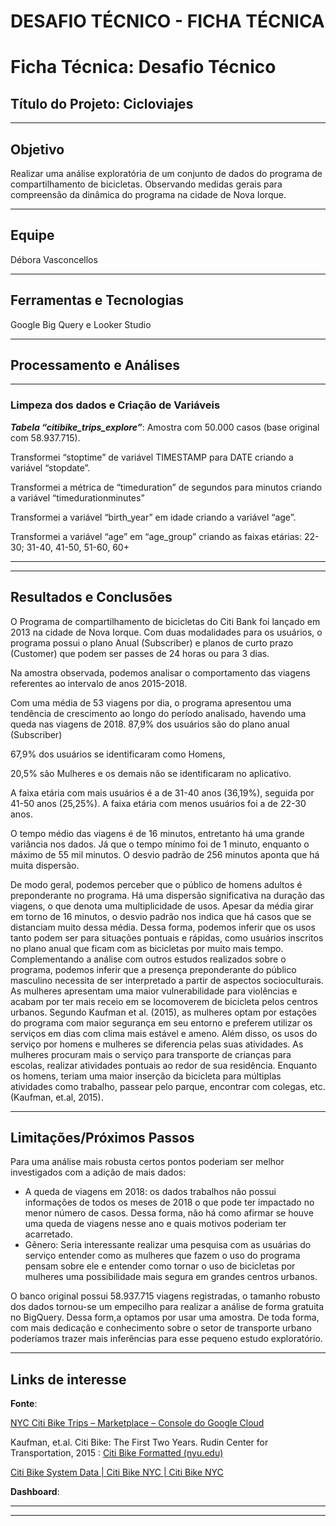 # DESAFIO TÉCNICO - FICHA TÉCNICA

# Ficha Técnica: Desafio Técnico

## Título do Projeto: Cicloviajes

---

## Objetivo

Realizar uma análise exploratória de um conjunto de dados do programa de compartilhamento de bicicletas. Observando medidas gerais para compreensão da dinâmica do programa na cidade de Nova Iorque. 

---

## Equipe

Débora Vasconcellos

---

## Ferramentas e Tecnologias

Google Big Query e Looker Studio

---

## Processamento e Análises

---

### Limpeza dos dados e Criação de Variáveis

***Tabela “citibike_trips_explore”***:
Amostra com 50.000 casos (base original com 58.937.715). 

Transformei “stoptime” de variável TIMESTAMP para DATE criando a variável “stopdate”. 

Transformei a métrica de “timeduration” de segundos para minutos criando a variável “timedurationminutes”

Transformei a variável “birth_year” em idade criando a variável “age”.

Transformei a variável “age” em “age_group” criando as faixas etárias: 22-30; 31-40, 41-50, 51-60, 60+

---

---

## Resultados e Conclusões

O Programa de compartilhamento de bicicletas do Citi Bank foi lançado em 2013 na cidade de Nova Iorque. Com duas modalidades para os usuários, o programa possui o plano Anual (Subscriber) e planos de curto prazo (Customer) que podem ser passes de 24 horas ou para 3 dias.

Na amostra observada, podemos analisar o comportamento das viagens referentes ao intervalo de anos 2015-2018. 

Com uma média de 53 viagens por dia, o programa apresentou uma tendência de crescimento ao longo do período analisado, havendo uma queda nas viagens de 2018. 87,9% dos usuários são do plano anual (Subscriber)

67,9% dos usuários se identificaram como Homens, 

20,5% são Mulheres e os demais não se identificaram no aplicativo. 

A faixa etária com mais usuários é a de 31-40 anos (36,19%), seguida por 41-50 anos (25,25%). A faixa etária com menos usuários foi a de 22-30 anos. 

O tempo médio das viagens é de 16 minutos, entretanto há uma grande variância nos dados. Já que o tempo mínimo foi de 1 minuto, enquanto o máximo de 55 mil minutos. O desvio padrão de 256 minutos aponta que há muita dispersão. 

De modo geral, podemos perceber que o público de homens adultos é preponderante no programa. Há uma dispersão significativa na duração das viagens, o que denota uma multiplicidade de usos. Apesar da média girar em torno de 16 minutos, o desvio padrão nos indica que há casos que se distanciam muito dessa média. Dessa forma, podemos inferir que os usos tanto podem ser para situações pontuais e rápidas, como usuários inscritos no plano anual que ficam com as bicicletas por muito mais tempo.  
Complementando a análise com outros estudos realizados sobre o programa, podemos inferir que a presença preponderante do público masculino necessita de ser interpretado a partir de aspectos socioculturais. As mulheres apresentam uma maior vulnerabilidade para violências e acabam por ter mais receio em se locomoverem de bicicleta pelos centros urbanos. Segundo Kaufman et al. (2015), as mulheres optam por estações do programa com maior segurança em seu entorno e preferem utilizar os serviços em dias com clima mais estável e ameno. Além disso, os usos do serviço por homens e mulheres se diferencia pelas suas atividades. As mulheres procuram mais o serviço para transporte de crianças para escolas, realizar atividades pontuais ao redor de sua residência. Enquanto os homens, teriam uma maior inserção da bicicleta para múltiplas atividades como trabalho, passear pelo parque, encontrar com colegas, etc. (Kaufman, et.al, 2015).

---

## Limitações/Próximos Passos

Para uma análise mais robusta certos pontos poderiam ser melhor investigados com a adição de mais dados:

- A queda de viagens em 2018: os dados trabalhos não possui informações de todos os meses de 2018 o que pode ter impactado no menor número de casos. Dessa forma, não há como afirmar se houve uma queda de viagens nesse ano e quais motivos poderiam ter acarretado.
- Gênero: Seria interessante realizar uma pesquisa com as usuárias do serviço entender como as mulheres que fazem o uso do programa pensam sobre ele e entender como tornar o uso de bicicletas por mulheres uma possibilidade mais segura em grandes centros urbanos.

O banco original possui 58.937.715 viagens registradas, o tamanho robusto dos dados tornou-se um empecilho para realizar a análise de forma gratuita no BigQuery. Dessa form,a optamos por usar uma amostra. De toda forma, com mais dedicação e conhecimento sobre o setor de transporte urbano poderíamos trazer mais inferências para esse pequeno estudo exploratório. 

---

## Links de interesse

**Fonte**:

[NYC Citi Bike Trips – Marketplace – Console do Google Cloud](https://console.cloud.google.com/marketplace/product/city-of-new-york/nyc-citi-bike?project=data-sandbox-319716)

Kaufman, et.al. Citi Bike: The First Two Years. Rudin Center for Transportation, 2015 : [Citi Bike Formatted (nyu.edu)](https://wagner.nyu.edu/files/faculty/publications/Citi_Bike_First_Two_Years_RudinCenter.pdf)

[Citi Bike System Data | Citi Bike NYC | Citi Bike NYC](https://citibikenyc.com/system-data)

**Dashboard**: 

[](https://lookerstudio.google.com/reporting/602b6e53-073e-40db-be8e-4db5d31bfbfe)

---

---